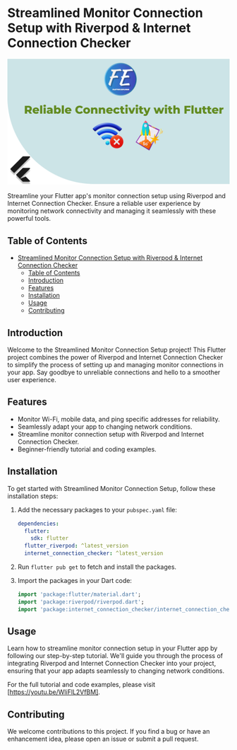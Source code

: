 # Streamlined Monitor Connection Setup with Riverpod & Internet Connection Checker

<div align="center">
  <img src="assets/thmbnail.png" alt="Flutter Connection Checker with Riverpod" />
</div>

Streamline your Flutter app's monitor connection setup using Riverpod and Internet Connection Checker. Ensure a reliable user experience by monitoring network connectivity and managing it seamlessly with these powerful tools.

## Table of Contents

- [Streamlined Monitor Connection Setup with Riverpod \& Internet Connection Checker](#streamlined-monitor-connection-setup-with-riverpod--internet-connection-checker)
  - [Table of Contents](#table-of-contents)
  - [Introduction](#introduction)
  - [Features](#features)
  - [Installation](#installation)
  - [Usage](#usage)
  - [Contributing](#contributing)

## Introduction

Welcome to the Streamlined Monitor Connection Setup project! This Flutter project combines the power of Riverpod and Internet Connection Checker to simplify the process of setting up and managing monitor connections in your app. Say goodbye to unreliable connections and hello to a smoother user experience.

## Features

- Monitor Wi-Fi, mobile data, and ping specific addresses for reliability.
- Seamlessly adapt your app to changing network conditions.
- Streamline monitor connection setup with Riverpod and Internet Connection Checker.
- Beginner-friendly tutorial and coding examples.

## Installation

To get started with Streamlined Monitor Connection Setup, follow these installation steps:

1. Add the necessary packages to your `pubspec.yaml` file:

   ```yaml
   dependencies:
     flutter:
       sdk: flutter
     flutter_riverpod: ^latest_version
     internet_connection_checker: ^latest_version
   ```

2. Run `flutter pub get` to fetch and install the packages.

3. Import the packages in your Dart code:

   ```dart
   import 'package:flutter/material.dart';
   import 'package:riverpod/riverpod.dart';
   import 'package:internet_connection_checker/internet_connection_checker.dart';
   ```

## Usage

Learn how to streamline monitor connection setup in your Flutter app by following our step-by-step tutorial. We'll guide you through the process of integrating Riverpod and Internet Connection Checker into your project, ensuring that your app adapts seamlessly to changing network conditions.

For the full tutorial and code examples, please visit [https://youtu.be/WliFlL2VfBM].

## Contributing

We welcome contributions to this project. If you find a bug or have an enhancement idea, please open an issue or submit a pull request. 


